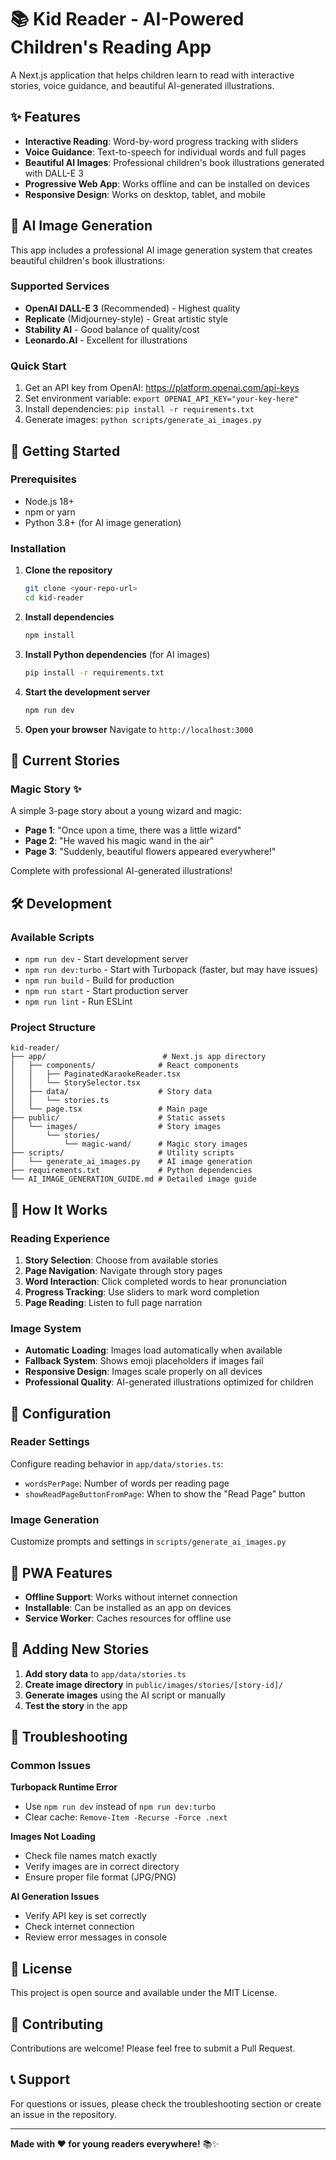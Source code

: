 # 📚 Kid Reader - AI-Powered Children's Reading App

A Next.js application that helps children learn to read with interactive stories, voice guidance, and beautiful AI-generated illustrations.

## ✨ Features

- **Interactive Reading**: Word-by-word progress tracking with sliders
- **Voice Guidance**: Text-to-speech for individual words and full pages
- **Beautiful AI Images**: Professional children's book illustrations generated with DALL-E 3
- **Progressive Web App**: Works offline and can be installed on devices
- **Responsive Design**: Works on desktop, tablet, and mobile

## 🎨 AI Image Generation

This app includes a professional AI image generation system that creates beautiful children's book illustrations:

### Supported Services
- **OpenAI DALL-E 3** (Recommended) - Highest quality
- **Replicate** (Midjourney-style) - Great artistic style
- **Stability AI** - Good balance of quality/cost
- **Leonardo.AI** - Excellent for illustrations

### Quick Start
1. Get an API key from OpenAI: https://platform.openai.com/api-keys
2. Set environment variable: `export OPENAI_API_KEY="your-key-here"`
3. Install dependencies: `pip install -r requirements.txt`
4. Generate images: `python scripts/generate_ai_images.py`

## 🚀 Getting Started

### Prerequisites
- Node.js 18+ 
- npm or yarn
- Python 3.8+ (for AI image generation)

### Installation

1. **Clone the repository**
   ```bash
   git clone <your-repo-url>
   cd kid-reader
   ```

2. **Install dependencies**
   ```bash
   npm install
   ```

3. **Install Python dependencies** (for AI images)
   ```bash
   pip install -r requirements.txt
   ```

4. **Start the development server**
   ```bash
   npm run dev
   ```

5. **Open your browser**
   Navigate to `http://localhost:3000`

## 📖 Current Stories

### Magic Story ✨
A simple 3-page story about a young wizard and magic:
- **Page 1**: "Once upon a time, there was a little wizard"
- **Page 2**: "He waved his magic wand in the air"  
- **Page 3**: "Suddenly, beautiful flowers appeared everywhere!"

Complete with professional AI-generated illustrations!

## 🛠️ Development

### Available Scripts

- `npm run dev` - Start development server
- `npm run dev:turbo` - Start with Turbopack (faster, but may have issues)
- `npm run build` - Build for production
- `npm run start` - Start production server
- `npm run lint` - Run ESLint

### Project Structure

```
kid-reader/
├── app/                          # Next.js app directory
│   ├── components/              # React components
│   │   ├── PaginatedKaraokeReader.tsx
│   │   └── StorySelector.tsx
│   ├── data/                    # Story data
│   │   └── stories.ts
│   └── page.tsx                 # Main page
├── public/                      # Static assets
│   └── images/                  # Story images
│       └── stories/
│           └── magic-wand/      # Magic story images
├── scripts/                     # Utility scripts
│   └── generate_ai_images.py    # AI image generation
├── requirements.txt             # Python dependencies
└── AI_IMAGE_GENERATION_GUIDE.md # Detailed image guide
```

## 🎯 How It Works

### Reading Experience
1. **Story Selection**: Choose from available stories
2. **Page Navigation**: Navigate through story pages
3. **Word Interaction**: Click completed words to hear pronunciation
4. **Progress Tracking**: Use sliders to mark word completion
5. **Page Reading**: Listen to full page narration

### Image System
- **Automatic Loading**: Images load automatically when available
- **Fallback System**: Shows emoji placeholders if images fail
- **Responsive Design**: Images scale properly on all devices
- **Professional Quality**: AI-generated illustrations optimized for children

## 🔧 Configuration

### Reader Settings
Configure reading behavior in `app/data/stories.ts`:
- `wordsPerPage`: Number of words per reading page
- `showReadPageButtonFromPage`: When to show the "Read Page" button

### Image Generation
Customize prompts and settings in `scripts/generate_ai_images.py`

## 📱 PWA Features

- **Offline Support**: Works without internet connection
- **Installable**: Can be installed as an app on devices
- **Service Worker**: Caches resources for offline use

## 🎨 Adding New Stories

1. **Add story data** to `app/data/stories.ts`
2. **Create image directory** in `public/images/stories/[story-id]/`
3. **Generate images** using the AI script or manually
4. **Test the story** in the app

## 🐛 Troubleshooting

### Common Issues

**Turbopack Runtime Error**
- Use `npm run dev` instead of `npm run dev:turbo`
- Clear cache: `Remove-Item -Recurse -Force .next`

**Images Not Loading**
- Check file names match exactly
- Verify images are in correct directory
- Ensure proper file format (JPG/PNG)

**AI Generation Issues**
- Verify API key is set correctly
- Check internet connection
- Review error messages in console

## 📄 License

This project is open source and available under the MIT License.

## 🤝 Contributing

Contributions are welcome! Please feel free to submit a Pull Request.

## 📞 Support

For questions or issues, please check the troubleshooting section or create an issue in the repository.

---

**Made with ❤️ for young readers everywhere!** 📚✨
